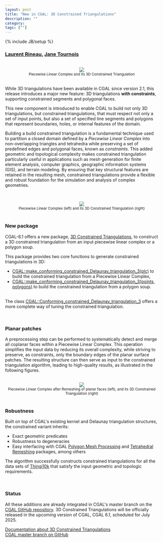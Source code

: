 ```yaml
---
layout: post
title: "New in CGAL: 3D Constrained Triangulations"
description: ""
category:
tags: [""]
---
```

{% include JB/setup %}

<h3><a href="https://geometryfactory.com/who-we-are/">Laurent Rineau</a>,
<a href="https://geometryfactory.com/who-we-are/">Jane Tournois</a>
</h3>

<br>
<div style="text-align:center;">
  <a href="../../../../images/cdt_title_pyramid.png"><img src="../../../../images/cdt_title_pyramid.png" style="max-width:95%"/></a>
  <br><small>Piecewise Linear Complex and its 3D Constrained Triangulation</small>
</div>

<br>
<p> While 3D triangulations have been available in CGAL since version 2.1, this release introduces a major
new feature: 3D triangulations <b>with constraints</b>, supporting constrained segments and polygonal faces.
<p>
This new component is introduced to enable CGAL to build not only
3D triangulations, but constrained
triangulations, that must respect not only a set of
input points, but also a set of specified line segments and polygons that
represent boundaries,
holes, or internal features of the domain.
<p>
Building a build constrained triangulation is a fundamental technique used to partition
a closed domain defined by a <em>Piecewise Linear Complex</em> into non-overlapping triangles
and tetrahedra while preserving a set of predefined edges and polygonal faces, known as <em>constraints</em>.
This added geometric and topological complexity makes constrained triangulation particularly useful
in applications such as mesh generation for finite element analysis, computer graphics,
geographic information systems (GIS), and terrain modeling.
By ensuring that key structural features are retained in the resulting mesh,
constrained triangulations provide a flexible and robust foundation for the simulation and analysis of complex geometries.
<p>

<br>
<div style="text-align:center;">
  <a href="../../../../images/cdt3_flower_pots_plc_cdt.png"><img src="../../../../images/cdt3_flower_pots_plc_cdt.png" style="max-width:95%"/></a>
  <br><small>Piecewise Linear Complex (left) and its 3D Constrained Triangulation (right)</small>
</div>

<br>
<h3>New package</h3>
<p>CGAL-6.1 offers a new package,
<a href="https://doc.cgal.org/6.1/Constrained_triangulation_3/index.html">3D Constrained Triangulations</a>,
to construct a 3D constrained triangulation from an input piecewise linear complex or a polygon soup.
</p>

<p>This package provides two core functions to generate constrained triangulations in 3D:
<ul>
<li><a href="https://doc.cgal.org/6.1/Constrained_triangulation_3/group___pkg_constrained_triangulation3_functions_polygon_soup_or_mesh.html#gaf6c5b49383aa7a8652f9cd50bf171ed8">CGAL::make_conforming_constrained_Delaunay_triangulation_3(plc)</a>
to build the constrained triangulation from a Piecewise Linear Complex,
<li><a href="https://doc.cgal.org/6.1/Constrained_triangulation_3/group___pkg_constrained_triangulation3_functions_polygon_soup_or_mesh.html#gadf8d2593ea11fdd58a57bbb7a7cc3fd3">CGAL::make_conforming_constrained_Delaunay_triangulation_3(points, polygons)</a>
to build the constrained triangulation from a polygon soup.
</ul>

<br>The class
<a href="https://doc.cgal.org/6.1/Constrained_triangulation_3/class_c_g_a_l_1_1_conforming__constrained___delaunay__triangulation__3.html">CGAL::Conforming_constrained_Delaunay_triangulation_3</a>
offers a more complete way of tuning the constrained triangulation.

</p>

<br>
<h3>Planar patches</h3>
<p>
A preprocessing step can be performed to systematically detect and merge all coplanar faces within a Piecewise Linear Complex.
This operation simplifies the input data by reducing its overall complexity, while striving to preserve,
as constraints, only the boundary edges of the planar surface patches.
The resulting structure can then serve as input to the constrained triangulation algorithm,
leading to high-quality results, as illustrated in the following figures.
</p>

<br>
<div style="text-align:center;">
  <a href="../../../../images/cdt3_flower_pots_remesh_plc_cdt.png"><img src="../../../../images/cdt3_flower_pots_remesh_plc_cdt.png" style="max-width:95%"/></a>
  <br><small>Piecewise Linear Complex after Remeshing of planar faces (left), and its 3D Constrained Triangulation (right)</small>
</div>

<br>
<h3>Robustness</h3>
<p>
Built on top of CGAL's existing kernel and Delaunay triangulation structures,
the constrained variant inherits:
<ul>
<li> Exact geometric predicates
<li> Robustness to degeneracies
<li> Easy interfacing with CGAL <a href="https://doc.cgal.org/6.1/Polygon_mesh_processing/index.html">Polygon Mesh Processing</a>
and <a href="https://doc.cgal.org/6.1/Tetrahedral_remeshing/index.html">Tetrahedral Remeshing</a> packages, among others
</ul>

The algorithm successfully constructs constrained triangulations for all the data sets of <a href="https://ten-thousand-models.appspot.com/">Thingi10k</a>
that satisfy the input geometric and topologic requirements.
</p>

<br>
<h3>Status</h3>
<p>All these additions are already integrated in CGAL's master branch on the
<a href="https://github.com/CGAL/cgal/">CGAL GitHub repository</a>.
3D Constrained Triangulations will be officially released
in the upcoming version of CGAL, CGAL 6.1, scheduled for July 2025.</p>

<i class="bi bi-book"></i>
<a href="https://doc.cgal.org/6.1/Constrained_triangulation_3/index.html">Documentation about 3D Constrained Triangulations</a>
<br>
<i class="bi bi-arrow-down-circle"></i>
<a href="https://github.com/CGAL/cgal/tree/master">CGAL master branch on GitHub</a>
<br><br><br>
</p>
